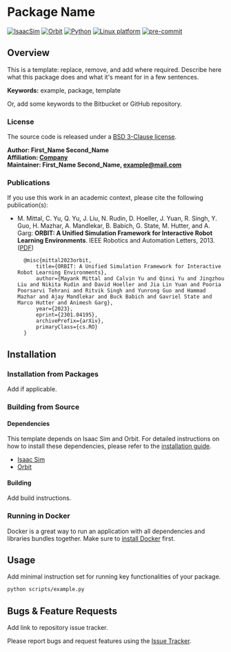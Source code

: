 # Package Name

[![IsaacSim](https://img.shields.io/badge/IsaacSim-2023.1.1-silver.svg)](https://docs.omniverse.nvidia.com/isaacsim/latest/overview.html)
[![Orbit](https://img.shields.io/badge/Orbit-0.2.0-silver)](https://isaac-orbit.github.io/orbit/)
[![Python](https://img.shields.io/badge/python-3.10-blue.svg)](https://docs.python.org/3/whatsnew/3.10.html)
[![Linux platform](https://img.shields.io/badge/platform-linux--64-orange.svg)](https://releases.ubuntu.com/20.04/)
[![pre-commit](https://img.shields.io/badge/pre--commit-enabled-brightgreen?logo=pre-commit&logoColor=white)](https://pre-commit.com/)

## Overview

This is a template: replace, remove, and add where required. Describe here what this package does and what it's meant for in a few sentences.

**Keywords:** example, package, template

Or, add some keywords to the Bitbucket or GitHub repository.

### License

The source code is released under a [BSD 3-Clause license](ros_package_template/LICENSE).

**Author: First_Name Second_Name<br />
Affiliation: [Company](https://www.company.com/)<br />
Maintainer: First_Name Second_Name, example@mail.com**

### Publications

If you use this work in an academic context, please cite the following publication(s):

* M. Mittal, C. Yu, Q. Yu, J. Liu, N. Rudin, D. Hoeller, J. Yuan, R. Singh, Y. Guo, H. Mazhar, A. Mandlekar, B. Babich, G. State, M. Hutter, and A. Garg: **ORBIT: A Unified Simulation Framework for Interactive Robot Learning Environments**. IEEE Robotics and Automation Letters, 2013. ([PDF](https://arxiv.org/pdf/2301.04195.pdf))

        @misc{mittal2023orbit,
            title={ORBIT: A Unified Simulation Framework for Interactive Robot Learning Environments}, 
            author={Mayank Mittal and Calvin Yu and Qinxi Yu and Jingzhou Liu and Nikita Rudin and David Hoeller and Jia Lin Yuan and Pooria Poorsarvi Tehrani and Ritvik Singh and Yunrong Guo and Hammad Mazhar and Ajay Mandlekar and Buck Babich and Gavriel State and Marco Hutter and Animesh Garg},
            year={2023},
            eprint={2301.04195},
            archivePrefix={arXiv},
            primaryClass={cs.RO}
        }


## Installation

### Installation from Packages

Add if applicable.

### Building from Source

#### Dependencies

This template depends on Isaac Sim and Orbit. For detailed instructions on how to install these dependencies, please refer to the [installation guide](https://isaac-orbit.github.io/orbit/source/setup/installation.html).

- [Isaac Sim](https://docs.omniverse.nvidia.com/isaacsim/latest/index.html)
- [Orbit](https://isaac-orbit.github.io/orbit/)

#### Building

Add build instructions.

### Running in Docker

Docker is a great way to run an application with all dependencies and libraries bundles together. 
Make sure to [install Docker](https://docs.docker.com/get-docker/) first.

## Usage

Add minimal instruction set for running key functionalities of your package.

```bash
python scripts/example.py
```

## Bugs & Feature Requests

Add link to repository issue tracker.

Please report bugs and request features using the [Issue Tracker](add_link_here).